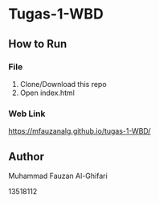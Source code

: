 # Tugas-1-WBD

## How to Run

### File
1. Clone/Download this repo
2. Open index.html

### Web Link
https://mfauzanalg.github.io/tugas-1-WBD/

## Author
Muhammad Fauzan Al-Ghifari

13518112
